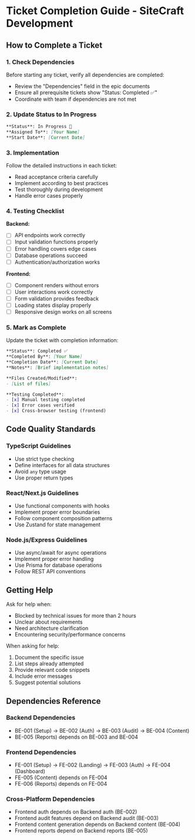 # Ticket Completion Guide - SiteCraft Development

## How to Complete a Ticket

### 1. Check Dependencies
Before starting any ticket, verify all dependencies are completed:
- Review the "Dependencies" field in the epic documents
- Ensure all prerequisite tickets show "Status: Completed ✅"
- Coordinate with team if dependencies are not met

### 2. Update Status to In Progress
```markdown
**Status**: In Progress 🚧
**Assigned To**: [Your Name]
**Start Date**: [Current Date]
```

### 3. Implementation
Follow the detailed instructions in each ticket:
- Read acceptance criteria carefully
- Implement according to best practices
- Test thoroughly during development
- Handle error cases properly

### 4. Testing Checklist
**Backend:**
- [ ] API endpoints work correctly
- [ ] Input validation functions properly
- [ ] Error handling covers edge cases
- [ ] Database operations succeed
- [ ] Authentication/authorization works

**Frontend:**
- [ ] Component renders without errors
- [ ] User interactions work correctly
- [ ] Form validation provides feedback
- [ ] Loading states display properly
- [ ] Responsive design works on all screens

### 5. Mark as Complete
Update the ticket with completion information:

```markdown
**Status**: Completed ✅
**Completed By**: [Your Name]
**Completion Date**: [Current Date]
**Notes**: [Brief implementation notes]

**Files Created/Modified**:
- [List of files]

**Testing Completed**:
- [x] Manual testing completed
- [x] Error cases verified
- [x] Cross-browser testing (frontend)
```

## Code Quality Standards

### TypeScript Guidelines
- Use strict type checking
- Define interfaces for all data structures
- Avoid `any` type usage
- Use proper return types

### React/Next.js Guidelines
- Use functional components with hooks
- Implement proper error boundaries
- Follow component composition patterns
- Use Zustand for state management

### Node.js/Express Guidelines
- Use async/await for async operations
- Implement proper error handling
- Use Prisma for database operations
- Follow REST API conventions

## Getting Help

Ask for help when:
- Blocked by technical issues for more than 2 hours
- Unclear about requirements
- Need architecture clarification
- Encountering security/performance concerns

When asking for help:
1. Document the specific issue
2. List steps already attempted
3. Provide relevant code snippets
4. Include error messages
5. Suggest potential solutions

## Dependencies Reference

### Backend Dependencies
- BE-001 (Setup) → BE-002 (Auth) → BE-003 (Audit) → BE-004 (Content)
- BE-005 (Reports) depends on BE-003 and BE-004

### Frontend Dependencies
- FE-001 (Setup) → FE-002 (Landing) → FE-003 (Auth) → FE-004 (Dashboard)
- FE-005 (Content) depends on FE-004
- FE-006 (Reports) depends on FE-004

### Cross-Platform Dependencies
- Frontend auth depends on Backend auth (BE-002)
- Frontend audit features depend on Backend audit (BE-003)
- Frontend content generation depends on Backend content (BE-004)
- Frontend reports depend on Backend reports (BE-005) 